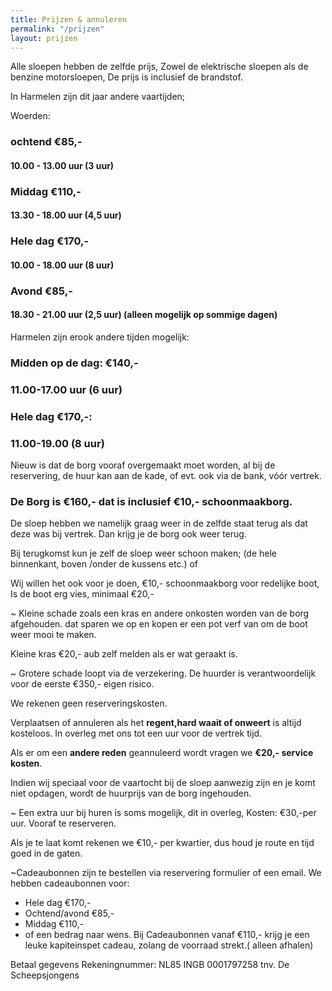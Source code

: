 ```yaml
---
title: Prijzen & annuleren
permalink: "/prijzen"
layout: prijzen
---
```


Alle sloepen hebben de zelfde prijs, Zowel de elektrische sloepen als de benzine motorsloepen, 
De prijs is inclusief de brandstof.

In Harmelen zijn dit jaar andere vaartijden; 

Woerden:

### ochtend €85,-

#### 10.00 - 13.00 uur (3 uur)


### Middag €110,-

#### 13.30 - 18.00 uur (4,5 uur)


### Hele dag €170,-

#### 10.00 - 18.00 uur (8 uur)


### Avond €85,-

#### 18.30 - 21.00 uur (2,5 uur) (alleen mogelijk op sommige dagen)

Harmelen zijn erook andere tijden mogelijk: 

### Midden op de dag: €140,-

### 11.00-17.00 uur (6 uur)

### Hele dag  €170,-:

### 11.00-19.00 (8 uur) 


Nieuw is dat de borg vooraf overgemaakt moet worden,  al bij de reservering, de huur kan aan de kade, of evt. ook via de bank, vóór vertrek. 

### De Borg is €160,-  dat is inclusief €10,- schoonmaakborg.

De sloep hebben we namelijk graag weer in de zelfde staat terug als dat deze was bij vertrek. Dan krijg je de borg ook weer terug.

Bij terugkomst kun je zelf de sloep weer schoon maken; (de hele binnenkant, boven /onder de kussens etc.)  of

Wij willen het ook voor je doen, €10,- schoonmaakborg voor redelijke boot,
Is de boot erg vies, minimaal €20,-

~ Kleine schade zoals een kras en andere onkosten worden van de borg afgehouden.
dat sparen we op en kopen er een pot verf van om de boot weer mooi te maken.

Kleine kras €20,- aub zelf melden als er wat geraakt is. 

~ Grotere schade loopt via de verzekering.
De huurder is verantwoordelijk voor de eerste €350,- eigen risico.

We rekenen geen reserveringskosten. 

Verplaatsen of annuleren als het **regent,hard waait of onweert** is altijd kosteloos.
In overleg met ons tot een uur voor de vertrek tijd. 


Als er om een **andere reden** geannuleerd wordt vragen we **€20,- service kosten**.

Indien wij speciaal voor de vaartocht bij de sloep aanwezig zijn en je komt niet opdagen, wordt de huurprijs van de borg ingehouden.


~ Een extra uur bij huren is soms mogelijk, dit in overleg, 
Kosten: €30,-per uur. Vooraf te reserveren.

Als je te laat komt rekenen we €10,- per kwartier, dus houd je route en tijd goed in de gaten.



~Cadeaubonnen zijn te bestellen via reservering formulier of een email.
We hebben cadeaubonnen voor:

- Hele dag €170,-
- Ochtend/avond €85,-
- Middag €110,-
- of een bedrag naar wens.
Bij Cadeaubonnen vanaf €110,- krijg je een leuke kapiteinspet cadeau, zolang de voorraad strekt.( alleen afhalen) 

Betaal gegevens 
Rekeningnummer:  NL85 INGB 0001797258
tnv. De Scheepsjongens